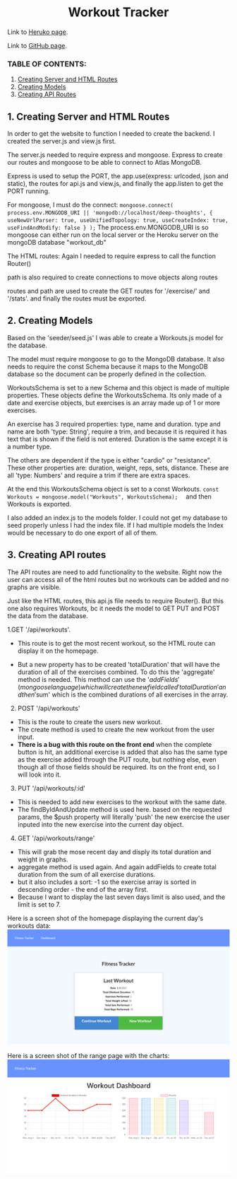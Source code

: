 <h1 align ="center"> Workout Tracker </h1>

Link to [Heruko page](https://workout-tracker200.herokuapp.com/).

Link to [GitHub page](https://github.com/ksfallon/Workout-Tracker).

### **TABLE OF CONTENTS:**
1. [Creating Server and HTML Routes](#1-creating-server-and-html-routes)
2. [Creating Models](#1-creating-models)
3. [Creating API Routes](#1-creating-api-routes)

## 1. Creating Server and HTML Routes
In order to get the website to function I needed to create the backend. I created the server.js and view.js first. 

The server.js needed to require express and mongoose. Express to create our routes and mongoose to be able to connect to Atlas MongoDB.

Express is used to setup the PORT, the app.use(express: urlcoded, json and static), the routes for api.js and view.js, and finally the app.listen to get the PORT running.

For mongoose, I must do the connect:
`mongoose.connect(
  process.env.MONGODB_URI || 'mongodb://localhost/deep-thoughts',
  {
    useNewUrlParser: true,
    useUnifiedTopology: true,
    useCreateIndex: true,
    useFindAndModify: false
  }
);`
The process.env.MONGODB_URI is so mongoose can either run on the local server or the Heroku server on the mongoDB database "workout_db"

The HTML routes:
Again I needed to require express to call the function Router()

path is also required to create connections to move objects along routes

routes and path are used to create the GET routes for '/exercise/' and '/stats'. and finally the routes must be exported.
## 2. Creating Models

Based on the 'seeder/seed.js' I was able to create a Workouts.js model for the database.

The model must require mongoose to go to the MongoDB database. It also needs to require the const Schema because it maps to the MongoDB database so the document can be properly defined in the collection.

WorkoutsSchema is set to a new Schema and this object is made of multiple properties. These objects define the WorkoutsSchema. Its only made of a date and exercise objects, but exercises is an array made up of 1 or more exercises. 

An exercise has 3 required properties: type, name and duration. type and name are both 'type: String', require a trim, and because it is required it has text that is shown if the field is not entered. Duration is the same except it is a number type.

The others are dependent if the type is either "cardio" or "resistance". These other properties are: duration, weight, reps, sets, distance. These are all 'type: Numbers' and require a trim if there are extra spaces.

At the end this WorkoutsSchema object is set to a const Workouts.
`const Workouts = mongoose.model("Workouts", WorkoutsSchema); 
`
and then Workouts is exported.

I also added an index.js to the models folder. I could not get my database to seed properly unless I had the index file. If I had multiple models the Index would be necessary to do one export of all of them.
## 3. Creating API routes
The API routes are need to add functionality to the website. Right now the user can access all of the html routes but no workouts can be added and no graphs are visible.

Just like the HTML routes, this api.js file needs to require Router(). But this one also requires Workouts, bc it needs the model to GET PUT and POST the data from the database.

1.GET '/api/workouts'. 
- This route is to get the most recent workout, so the HTML route can display it on the homepage.

- But a new property has to be created 'totalDuration' that will have the duration of all of the exercises combined. To do this the 'aggregate' method is needed. This method can use the '$addFields'(mongoose language) which will create the new field called 'totalDuration' and then '$sum' which is the combined durations of all exercises in the array.

2. POST '/api/workouts'
- This is the route to create the users new workout.
- The create method is used to create the new workout from the user input.
- **There is a bug with this route on the front end** when the complete button is hit, an additional exercise is added that also has the same type as the exercise added through the PUT route, but nothing else, even though all of those fields should be required. Its on the front end, so I will look into it.

3. PUT '/api/workouts/:id'
- This is needed to add new exercises to the workout with the same date.
- The findByIdAndUpdate method is used here. based on the requested params, the $push property will literally 'push' the new exercise the user inputed into the new exercise into the current day object.

4. GET '/api/workouts/range'
- This will grab the mose recent day and disply its total duration and weight in graphs.
- aggregate method is used again. And again addFields to create total duration from the sum of all exercise durations.
- but it also includes a sort: -1 so the exercise array is sorted in descending order - the end of the array first.
- Because I want to display the last seven days limit is also used, and the limit is set to 7.

Here is a screen shot of the homepage displaying the current day's workouts data:
![homescreen](https://github.com/ksfallon/Workout-Tracker/blob/main/assets/homescreen.PNG)

Here is a screen shot of the range page with the charts:
![graphs](https://github.com/ksfallon/Workout-Tracker/blob/main/assets/Dashboard.PNG)
